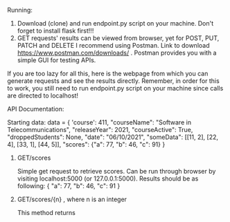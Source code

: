 Running:
1) Download (clone) and run endpoint.py script on your machine. Don't forget to install flask first!!!
2) GET requests' results can be viewed from browser, yet for POST, PUT, PATCH and DELETE I
recommend using Postman. Link to download https://www.postman.com/downloads/ .
Postman provides you with a simple GUI for testing APIs.

If you are too lazy for all this, here is the webpage from which you can generate requests and see the results directly.
Remember, in order for this to work, you still need to run endpoint.py script on your machine since calls are directed to localhost!

API Documentation:

Starting data:
data = {
    'course': 411,
    "courseName": "Software in Telecommunications",
    "releaseYear": 2021,
    "courseActive": True,
    "droppedStudents": None,
    "date": "06/10/2021",
    "someData": [[11, 2], [22, 4], [33, 1], [44, 5]],
    "scores": {"a": 77, "b": 46, "c": 91}
    }

1) GET/scores

    Simple get request to retrieve scores. Can be run through browser by visiting localhost:5000 (or 127.0.0.1:5000).
    Results should be as following:
{
  "a": 77,
  "b": 46,
  "c": 91
}

2) GET/scores/{n} , where n is an integer

    This method returns